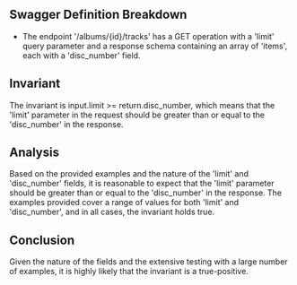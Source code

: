 ## Swagger Definition Breakdown
- The endpoint '/albums/{id}/tracks' has a GET operation with a 'limit' query parameter and a response schema containing an array of 'items', each with a 'disc_number' field.

## Invariant
The invariant is input.limit >= return.disc_number, which means that the 'limit' parameter in the request should be greater than or equal to the 'disc_number' in the response.

## Analysis
Based on the provided examples and the nature of the 'limit' and 'disc_number' fields, it is reasonable to expect that the 'limit' parameter should be greater than or equal to the 'disc_number' in the response. The examples provided cover a range of values for both 'limit' and 'disc_number', and in all cases, the invariant holds true.

## Conclusion
Given the nature of the fields and the extensive testing with a large number of examples, it is highly likely that the invariant is a true-positive.
